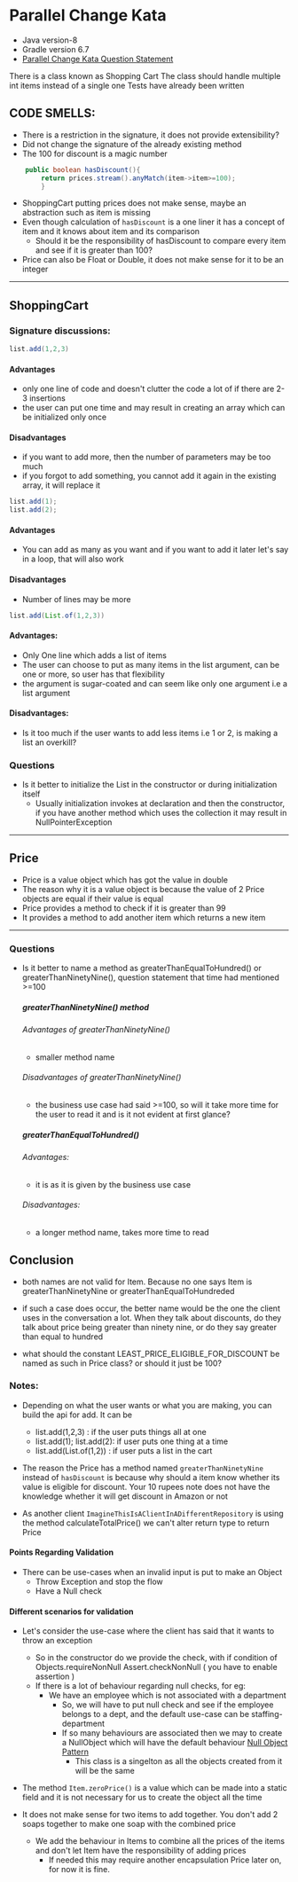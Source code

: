 # Parallel Change Kata

- Java version-8
- Gradle version 6.7
- [Parallel Change Kata Question Statement](https://kata-log.rocks/parallel-change-kata)

There is a class known as Shopping Cart The class should handle multiple int items instead of a single one Tests have
already been written

## CODE SMELLS:

- There is a restriction in the signature, it does not provide extensibility?
- Did not change the signature of the already existing method
- The 100 for discount is a magic number

```java
    public boolean hasDiscount(){
        return prices.stream().anyMatch(item->item>=100);
        }
```

- ShoppingCart putting prices does not make sense, maybe an abstraction such as item is missing
- Even though calculation of `hasDiscount` is a one liner it has a concept of item and it knows about item and its
  comparison
    - Should it be the responsibility of hasDiscount to compare every item and see if it is greater than 100?
- Price can also be Float or Double, it does not make sense for it to be an integer

--- 

## ShoppingCart

### Signature discussions:

```java
list.add(1,2,3)
```

#### Advantages

- only one line of code and doesn't clutter the code a lot of if there are 2-3 insertions
- the user can put one time and may result in creating an array which can be initialized only once

#### Disadvantages

- if you want to add more, then the number of parameters may be too much
- if you forgot to add something, you cannot add it again in the existing array, it will replace it

```java
list.add(1);
list.add(2);
```

#### Advantages

- You can add as many as you want and if you want to add it later let's say in a loop, that will also work

#### Disadvantages

- Number of lines may be more

```java
list.add(List.of(1,2,3))
```

#### Advantages:

- Only One line which adds a list of items
- The user can choose to put as many items in the list argument, can be one or more, so user has that flexibility
- the argument is sugar-coated and can seem like only one argument i.e a list argument

#### Disadvantages:

- Is it too much if the user wants to add less items i.e 1 or 2, is making a list an overkill?

### Questions

- Is it better to initialize the List in the constructor or during initialization itself
    - Usually initialization invokes at declaration and then the constructor, if you have another method which uses the
      collection it may result in NullPointerException

---

## Price

- Price is a value object which has got the value in double
- The reason why it is a value object is because the value of 2 Price objects are equal if their value is equal
- Price provides a method to check if it is greater than 99
- It provides a method to add another item which returns a new item

--- 

### Questions

- Is it better to name a method as greaterThanEqualToHundred() or greaterThanNinetyNine(), question statement that time
  had mentioned >=100
  ##### greaterThanNinetyNine() method
  ###### Advantages of greaterThanNinetyNine()
    - smaller method name

  ###### Disadvantages of greaterThanNinetyNine()
    - the business use case had said >=100, so will it take more time for the user to read it and is it not evident at
      first glance?

  ##### greaterThanEqualToHundred()
  ###### Advantages:
    - it is as it is given by the business use case

  ###### Disadvantages:
    - a longer method name, takes more time to read
  
## Conclusion
- both names are not valid for Item. Because no one says Item is greaterThanNinetyNine or greaterThanEqualToHundreded
- if such a case does occur, the better name would be the one the client uses in the conversation a lot. When they talk about discounts, 
  do they talk about price being greater than ninety nine, or do they say greater than equal to hundred

- what should the constant LEAST_PRICE_ELIGIBLE_FOR_DISCOUNT be named as such in Price class? or should it just be 100?

### Notes:

- Depending on what the user wants or what you are making, you can build the api for add. It can be
    - list.add(1,2,3) :  if the user puts things all at one
    - list.add(1); list.add(2): if user puts one thing at a time
    - list.add(List.of(1,2)) : if user puts a list in the cart

- The reason the Price has a method named `greaterThanNinetyNine` instead of `hasDiscount` is because why should a item
  know whether its value is eligible for discount. Your 10 rupees note does not have the knowledge whether it will get
  discount in Amazon or not

- As another client `ImagineThisIsAClientInADifferentRepository` is using the method calculateTotalPrice() we can't
  alter return type to return Price
  
#### Points Regarding Validation
- There can be use-cases when an invalid input is put to make an Object
   - Throw Exception and stop the flow
   - Have a Null check

#### Different scenarios for validation
- Let's consider the use-case where the client has said that it wants to throw an exception
  - So in the constructor do we provide the check, with if condition of
      Objects.requireNonNull
      Assert.checkNonNull ( you have to enable assertion )
  - If there is a lot of behaviour regarding null checks, for eg:
     - We have an employee which is not associated with a department
       - So, we will have to put null check and see if the employee belongs to a dept, and the default use-case can be 
         staffing-department
       - If so many behaviours are associated then we may to create a NullObject which will have the default behaviour 
         [Null Object Pattern](https://en.wikipedia.org/wiki/Null_object_pattern)
         - This class is a singelton as all the objects created from it will be the same
         
- The method `Item.zeroPrice()` is a value which can be made into a static field and it is not necessary for us to create
  the object all the time

  
- It does not make sense for two items to add together. You don't add 2 soaps together to make one soap with the combined price
  - We add the behaviour in Items to combine all the prices of the items and don't let Item have the responsibility of adding prices
    - If needed this may require another encapsulation Price later on, for now it is fine.
    